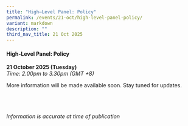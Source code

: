 ```yaml
---
title: "High–Level Panel: Policy"
permalink: /events/21-oct/high-level-panel-policy/
variant: markdown
description: ""
third_nav_title: 21 Oct 2025
---
```

#### **High-Level Panel: Policy**

**21 October 2025 (Tuesday)**  
*Time: 2.00pm to 3.30pm (GMT +8)*

More information will be  made available soon. Stay tuned for updates.

<br><br><br>
*Information is accurate at time of publication*
